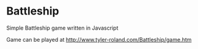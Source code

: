 # Battleship
Simple Battleship game written in Javascript

Game can be played at http://www.tyler-roland.com/Battleship/game.htm
